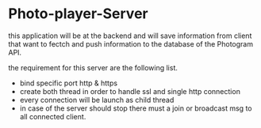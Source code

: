 # Photo-player-Server

this application will be at the backend and will save information from client that want to fectch and push information
to the database of the Photogram API.


the requirement for this server are the following list.

- bind specific port http & https
- create both thread in order to handle ssl and single http connection
- every connection will be launch as child thread
- in case of the server should stop there must a join or broadcast msg to all connected client.

